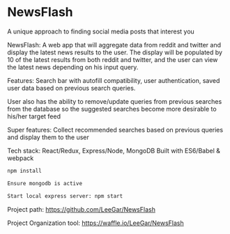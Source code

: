 # NewsFlash

A unique approach to finding social media posts that interest you

NewsFlash: A web app that will aggregate data from reddit and twitter and display the latest news results to the user. The display will be populated by 10 of the latest results from both reddit and twitter, and the user can view the latest news depending on his input query.

Features: Search bar with autofill compatibility, user authentication, saved user data based on previous search queries.

User also has the ability to remove/update queries from previous searches from the database so the suggested searches become more desirable to his/her target feed

Super features: Collect recommended searches based on previous queries and display them to the user

Tech stack: React/Redux, Express/Node, MongoDB
Built with ES6/Babel & webpack

```sh
npm install
```

```sh
Ensure mongodb is active
```

```sh
Start local express server: npm start
```

Project path: https://github.com/LeeGar/NewsFlash

Project Organization tool: https://waffle.io/LeeGar/NewsFlash
